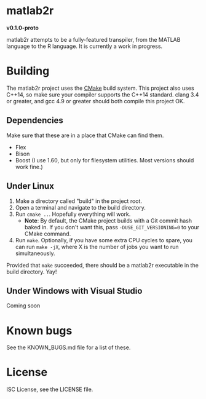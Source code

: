 # matlab2r 
**v0.1.0-proto**

matlab2r attempts to be a fully-featured transpiler, from the MATLAB language to the R language. It is currently a work in progress.

# Building
The matlab2r project uses the [CMake](https://cmake.org) build system. This project also uses C++14, so make sure your compiler supports the C++14 standard. clang 3.4 or greater, and gcc 4.9 or greater should both compile this project OK.

## Dependencies
Make sure that these are in a place that CMake can find them.
* Flex
* Bison
* Boost (I use 1.60, but only for filesystem utilities. Most versions should work fine.)

## Under Linux
1. Make a directory called "build" in the project root.
2. Open a terminal and navigate to the build directory.
3. Run `cmake ..`. Hopefully everything will work.
    * **Note**: By default, the CMake project builds with a Git commit hash baked in. If you don't want this, pass `-DUSE_GIT_VERSIONING=0` to your CMake command.
4. Run `make`. Optionally, if you have some extra CPU cycles to spare, you can run `make -jX`, where X is the number of jobs you want to run simultaneously.

Provided that `make` succeeded, there should be a matlab2r executable in the build directory. Yay!

## Under Windows with Visual Studio
Coming soon

# Known bugs
See the KNOWN_BUGS.md file for a list of these.

# License
ISC License, see the LICENSE file.